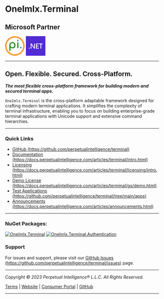 # **OneImlx.Terminal**

## Microsoft Partner

![pi](../../images/brands/pi_64.png) ![dotnet](../../images/brands/dotnet_64.png)

---

## **Open. Flexible. Secured. Cross-Platform.**

***The most flexible cross-platform framework for building modern and secured terminal apps.***

`OneImlx.Terminal` is the cross-platform adaptable framework designed for crafting modern terminal applications. It simplifies the complexity of terminal infrastructure, enabling you to focus on building enterprise-grade terminal applications with Unicode support and extensive command hierarchies.

---

### **Quick Links**

- [GitHub (https://github.com/perpetualintelligence/terminal)](https://github.com/perpetualintelligence/terminal)
- [Documentation (https://docs.perpetualintelligence.com/articles/terminal/intro.html)](https://docs.perpetualintelligence.com/articles/terminal/intro.html)
- [Licensing (https://docs.perpetualintelligence.com/articles/terminal/licensing/intro.html)](https://docs.perpetualintelligence.com/articles/terminal/licensing/intro.html)
- [Demo License (https://docs.perpetualintelligence.com/articles/terminal/gs/demo.html)](https://docs.perpetualintelligence.com/articles/terminal/gs/demo.html)
- [Test Applications (https://github.com/perpetualintelligence/terminal/tree/main/apps)](https://github.com/perpetualintelligence/terminal/tree/main/apps)
- [Announcements (https://docs.perpetualintelligence.com/articles/announcements.html)](https://docs.perpetualintelligence.com/articles/announcements.html)

---

### **NuGet Packages**:
[![OneImlx.Terminal](https://img.shields.io/badge/OneImlx.Terminal-Go%20to%20NuGet-blue)](https://www.nuget.org/packages/OneImlx.Terminal/)
[![OneImlx.Terminal.Authentication](https://img.shields.io/badge/OneImlx.Terminal.Authentication-Go%20to%20NuGet-blue)](https://www.nuget.org/packages/OneImlx.Terminal.Authentication/)

### **Support**

For issues and support, please visit our [GitHub Issues (https://github.com/perpetualintelligence/terminal/issues)](https://github.com/perpetualintelligence/terminal/issues) page.

---

*Copyright &copy; 2023 Perpetual Intelligence&reg; L.L.C. All Rights Reserved.*

[Terms](https://terms.perpetualintelligence.com/articles/intro.html) | [Website](https://www.perpetualintelligence.com/) | [Consumer Portal](https://www.consumer.perpetualintelligence.com/) | [GitHub](https://github.com/perpetualintelligence/terminal)

---
